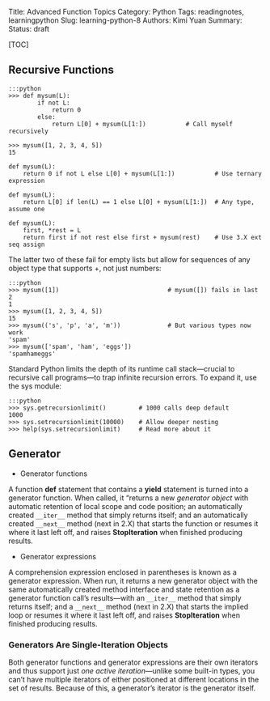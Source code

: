 Title: Advanced Function Topics
Category: Python
Tags: readingnotes, learningpython
Slug: learning-python-8
Authors: Kimi Yuan
Summary:
Status: draft

[TOC]

## Recursive Functions

    :::python
    >>> def mysum(L):
            if not L:
                return 0
            else:
                return L[0] + mysum(L[1:])           # Call myself recursively

    >>> mysum([1, 2, 3, 4, 5])
    15

    def mysum(L):
        return 0 if not L else L[0] + mysum(L[1:])           # Use ternary expression

    def mysum(L):
        return L[0] if len(L) == 1 else L[0] + mysum(L[1:])  # Any type, assume one

    def mysum(L):
        first, *rest = L
        return first if not rest else first + mysum(rest)    # Use 3.X ext seq assign


The latter two of these fail for empty lists but allow for sequences of any object type that supports +, not just numbers:

    :::python
    >>> mysum([1])                              # mysum([]) fails in last 2
    1
    >>> mysum([1, 2, 3, 4, 5])
    15
    >>> mysum(('s', 'p', 'a', 'm'))             # But various types now work
    'spam'
    >>> mysum(['spam', 'ham', 'eggs'])
    'spamhameggs'


Standard Python limits the depth of its runtime call stack—crucial to recursive call programs—to trap infinite recursion errors. To expand it, use the sys module:

    :::python
    >>> sys.getrecursionlimit()         # 1000 calls deep default
    1000
    >>> sys.setrecursionlimit(10000)    # Allow deeper nesting
    >>> help(sys.setrecursionlimit)     # Read more about it



## Generator



* Generator functions

A function **def** statement that contains a **yield** statement is turned into a generator function. When called, it “returns a new *generator object* with automatic retention of local scope and code position; an automatically created `__iter__` method that simply returns itself; and an automatically created `__next__` method (next in 2.X) that starts the function or resumes it where it last left off, and raises **StopIteration** when finished producing results.

* Generator expressions

A comprehension expression enclosed in parentheses is known as a generator expression. When run, it returns a new generator object with the same automatically created method interface and state retention as a generator function call’s results—with an `__iter__` method that simply returns itself; and a `__next__` method (next in 2.X) that starts the implied loop or resumes it where it last left off, and raises **StopIteration** when finished producing results.

### Generators Are Single-Iteration Objects

Both generator functions and generator expressions are their own iterators and thus support just *one active iteration*—unlike some built-in types, you can’t have multiple iterators of either positioned at different locations in the set of results. Because of this, a generator’s iterator is the generator itself.
